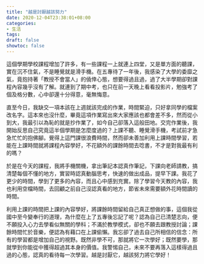```yaml
---
title: "越是討厭越該努力"
date: 2020-12-04T23:38:01+08:00
categories:
- 生活
tags:
draft: false
showtoc: false
---
```


這個學期學校課程增加了許多，有一些課程一上就連上四堂，又是單方面的聽課，實在沉不住氣，不是睡覺就是滑手機。在五專待了一年後，我感染了大學的委靡之氣，竟抱持著「教授不會當人」的僥倖心態，想要得過且過，過了大半學期卻對課程內容幾乎沒有了解。就連到了期中考，也只在前一天晚上看看投影片，勉強考了個及格分數，心中卻還十分得意，毫無悔意。

直至今日，我缺交一項本該在上週就該完成的作業，時間緊迫，只好拿同學的檔案改名字。這本來也沒什麼，畢竟這項作業寫出來大家應該也都會差不多，然而從小到大，我最引以為恥的就是抄作業了，如今自己卻落入這般田地。交完作業後，我開始反思自己究竟這半個學期是怎麼度過的？上課不聽、睡覺滑手機，考試前才急急忙忙的抱佛腳。覺得上這門課很浪費時間，然而卻未善加利用上課時間學習，若能在上課時間就將課程內容學好，不花額外的課餘時間去唸書，不才是對我最有利的嗎？

於是在今天的課程，我將手機關機，拿出筆記本認真作筆記，下課向老師請教，搞清楚每個不懂的地方，實習時認真動腦思考，快速的做出成品，提早下課。我花了更少的時間，學到了更多的內容，而且心中感到充實。除了學習今天教的內容，我也利用空檔時間，去回顧之前自己沒認真看的地方，節省未來需要額外花時間讀的時間。

利用上課的時間把上課的內容學好，將課餘時間留給自己真正想做的事，這個我從國中至今變奉行的道理，為什麼在上了五專後忘記了呢？認為自己已清楚志向，便不願投入心力去學看似無關的學科；不滿於教學模式，卻也不願去跟教授討論；課餘時間忙於音樂，便認為有藉口在上課偷懶。我忘卻了過去自己所相信的信念：所有的學習都是增加自己的視野。既然非學不可，那就將它一次學好；既然要學，那就學到你能從中獲得超過其本身的價值。我警惕自己，未來不要再落入這樣得過且過的心態，認真的看待每一次學習。越是討厭它，越該努力將它學好！

